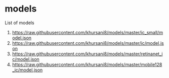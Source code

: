 # models

List of models


1. https://raw.githubusercontent.com/khursani8/models/master/ic_small/model.json
2. https://raw.githubusercontent.com/khursani8/models/master/ic/model.json
3. https://raw.githubusercontent.com/khursani8/models/master/retinanet_ic/model.json
4. https://raw.githubusercontent.com/khursani8/models/master/mobile128_ic/model.json
